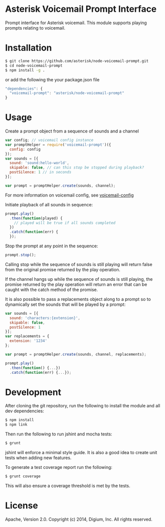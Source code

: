 # Asterisk Voicemail Prompt Interface

Prompt interface for Asterisk voicemail. This module supports playing prompts relating to voicemail.

# Installation

```bash
$ git clone https://github.com/asterisk/node-voicemail-prompt.git
$ cd node-voicemail-prompt
$ npm install -g .
```

or add the following the your package.json file

```JavaScript
"dependencies": {
  "voicemail-prompt": "asterisk/node-voicemail-prompt"
}
```

# Usage

Create a prompt object from a sequence of sounds and a channel

```JavaScript
var config; // voicemail config instance
var promptHelper = require('voicemail-prompt')({
  config: config
});
var sounds = [{
  sound: 'sound:hello-world',
  skipable: false, // can this stop be stopped during playback?
  postSilence: 1 // in seconds
}];

var prompt = promptHelper.create(sounds, channel);
```

For more information on voicemail config, see [voicemail-config](http://github.com/asterisk/node-voicemail-config)

Initiate playback of all sounds in sequence:

```JavaScript
prompt.play()
  .then(function(played) {
    // played will be true if all sounds completed
  })
  .catch(function(err) {
  });
```

Stop the prompt at any point in the sequence:

```JavaScript
prompt.stop();
```

Calling stop while the sequence of sounds is still playing will return false from the original promise returned by the play operation.

If the channel hangs up while the sequence of sounds is still playing, the promise returned by the play operation will return an error that can be caught with the catch method of the promise.

It is also possible to pass a replacements object along to a prompt so to dynamically set the sounds that will be played by a prompt:

```JavaScript
var sounds = [{
  sound: 'characters:{extension}',
  skipable: false,
  postSilence: 1
}];
var replacements = {
  extension: '1234'
};

var prompt = promptHelper.create(sounds, channel, replacements);

prompt.play()
  .then(function() {...})
  .catch(function(err) {...});
```

# Development

After cloning the git repository, run the following to install the module and all dev dependencies:

```bash
$ npm install
$ npm link
```

Then run the following to run jshint and mocha tests:

```bash
$ grunt
```

jshint will enforce a minimal style guide. It is also a good idea to create unit tests when adding new features.

To generate a test coverage report run the following:

```bash
$ grunt coverage
```

This will also ensure a coverage threshold is met by the tests.

# License

Apache, Version 2.0. Copyright (c) 2014, Digium, Inc. All rights reserved.

